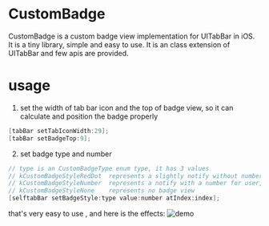 # CustomBadge

CustomBadge is a custom badge view implementation for UITabBar in iOS. It is a tiny library, simple and easy to use. It is an class extension of UITabBar and few apis are provided.

# usage 

1. set the width of tab bar icon and the top of badge view, so it can calculate and position the badge properly
```Objective-c
[tabBar setTabIconWidth:29];
[tabBar setBadgeTop:9];
```

2. set badge type and number 
```Objective-c
// type is an CustomBadgeType enum type, it has 3 values
// kCustomBadgeStyleRedDot  represents a slightly notify without number for user
// kCustomBadgeStyleNumber  represents a notify with a number for user, and the badge will adjust its width automatically and show '...' when  the number is larger than 99
// kCustomBadgeStyleNone    represents no badge view
[selftabBar setBadgeStyle:type value:number atIndex:index];
```

that's very easy to use , and here is the effects:
![demo](https://github.com/MRsummer/CustomBadge/blob/master/demo.gif)

